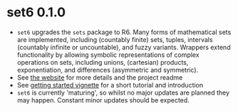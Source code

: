 # set6 0.1.0

- `set6` upgrades the `sets` package to R6. Many forms of mathematical sets are implemented, including (countably finite) sets, tuples, intervals (countably infinite or uncountable), and fuzzy variants. Wrappers extend functionality by allowing symbolic representations of complex operations on sets, including unions, (cartesian) products, exponentiation, and differences (asymmetric and symmetric).
- See [the website](https://raphaels1.github.io/set6/) for more details and the project readme
- See [getting started vignette](https://raphaels1.github.io/set6/articles/set6.html) for a short tutorial and introduction
- `set6` is currently 'maturing', so whilst no major updates are planned they may happen. Constant minor updates should be expected.